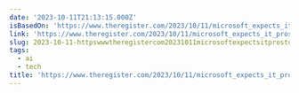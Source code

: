 ```yaml
---
date: '2023-10-11T21:13:15.000Z'
isBasedOn: 'https://www.theregister.com/2023/10/11/microsoft_expects_it_pros_to/'
link: 'https://www.theregister.com/2023/10/11/microsoft_expects_it_pros_to/'
slug: 2023-10-11-httpswwwtheregistercom20231011microsoftexpectsitprosto
tags:
  - ai
  - tech
title: 'https://www.theregister.com/2023/10/11/microsoft_expects_it_pros_to/'
---
```


